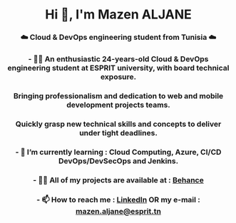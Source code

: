 <h1 align="center">Hi 👋, I'm Mazen ALJANE</h1>
<h3 align="center">☁️ Cloud & DevOps engineering student from Tunisia ☁️</h3>

<h3 align="center"> - 🦸‍♂️ An enthusiastic 24-years-old Cloud & DevOps engineering student at ESPRIT university, with board technical exposure. </h3>
  
<h3 align="center">  Bringing professionalism and dedication to web and mobile development projects teams. </h3>

<h3 align="center"> Quickly grasp new technical skills and concepts to deliver under tight deadlines. </h3>

<h3 align="center">  - 🌱 I’m currently learning : Cloud Computing, Azure, CI/CD DevOps/DevSecOps and Jenkins. </h3>

<h3 align="center">   - 👨‍💻 All of my projects are available at : <a href="https://www.behance.net/mazeenaljane" target="_blank">Behance</a></h3>

<h3 align="center">  - 📫 How to reach me : <a href="https://linkedin.com/in/mazenaljane" target="_blank">LinkedIn</a> OR my e-mail : <a href="mailto:mazen.aljane@esprit.tn">mazen.aljane@esprit.tn</a> </h3>


